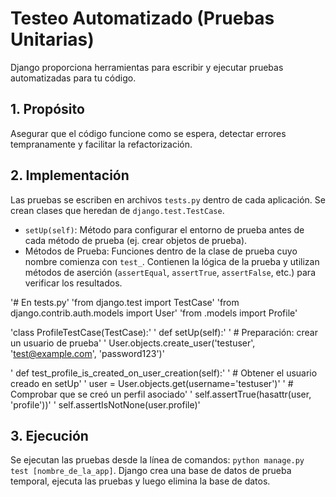 # Testeo Automatizado (Pruebas Unitarias)

Django proporciona herramientas para escribir y ejecutar pruebas automatizadas para tu código.

## 1. Propósito

Asegurar que el código funcione como se espera, detectar errores tempranamente y facilitar la refactorización.

## 2. Implementación

Las pruebas se escriben en archivos `tests.py` dentro de cada aplicación. Se crean clases que heredan de `django.test.TestCase`.

* `setUp(self)`: Método para configurar el entorno de prueba antes de cada método de prueba (ej. crear objetos de prueba).
* Métodos de Prueba: Funciones dentro de la clase de prueba cuyo nombre comienza con `test_`. Contienen la lógica de la prueba y utilizan métodos de aserción (`assertEqual`, `assertTrue`, `assertFalse`, etc.) para verificar los resultados.

'# En tests.py'
'from django.test import TestCase'
'from django.contrib.auth.models import User'
'from .models import Profile'

'class ProfileTestCase(TestCase):'
'    def setUp(self):'
'        # Preparación: crear un usuario de prueba'
'        User.objects.create_user('testuser', 'test@example.com', 'password123')'

'    def test_profile_is_created_on_user_creation(self):'
'        # Obtener el usuario creado en setUp'
'        user = User.objects.get(username='testuser')'
'        # Comprobar que se creó un perfil asociado'
'        self.assertTrue(hasattr(user, 'profile'))'
'        self.assertIsNotNone(user.profile)'

## 3. Ejecución

Se ejecutan las pruebas desde la línea de comandos: `python manage.py test [nombre_de_la_app]`. Django crea una base de datos de prueba temporal, ejecuta las pruebas y luego elimina la base de datos.
